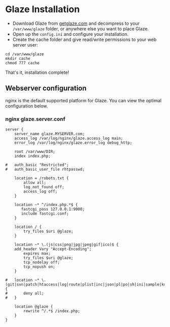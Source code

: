 # Glaze Installation
* Download Glaze from [getglaze.com](http://getglaze.com/) and decompress to your `/var/www/glaze` folder, or anywhere else you want to place Glaze. 
* Open up the `config.ini` and configure your installation.
* Create the cache folder and give read/write permissions to your web server user:

```
cd /var/www/glaze
mkdir cache
chmod 777 cache
```

That's it, installation complete!

## Webserver configuration
nginx is the default supported platform for Glaze. You can view the optimal configuration below. 

### nginx glaze.server.conf

```
server {
    server_name glaze.MYSERVER.com;
    access_log /var/log/nginx/glaze.access_log main;
    error_log /var/log/nginx/glaze.error_log debug_http;

    root /var/www/DIR;
    index index.php;

#   auth_basic "Restricted";
#   auth_basic_user_file rhtpasswd;

    location = /robots.txt {
        allow all;
        log_not_found off;
        access_log off;
    }

    location ~* ^/index.php.*$ {
       fastcgi_pass 127.0.0.1:9000;
       include fastcgi.conf;
    }

    location / {
        try_files $uri @glaze;
    }

    location ~* \.(js|css|png|jpg|jpeg|gif|ico)$ {
    add_header Vary "Accept-Encoding";
        expires max;
        try_files $uri @glaze;
        tcp_nodelay off;
        tcp_nopush on;
    }

#   location ~* \.(git|svn|patch|htaccess|log|route|plist|inc|json|pl|po|sh|ini|sample|kdev4)$ {
#       deny all;
#   }

    location @glaze {
        rewrite ^/.*$ /index.php;
    }
}
```